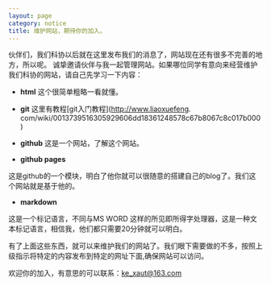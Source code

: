 ```yaml
---
layout: page
category: notice
title: 维护网站，期待你的加入。
---
```

伙伴们，我们科协以后就在这里发布我们的消息了，网站现在还有很多不完善的地方，所以呢。
诚挚邀请伙伴与我一起管理网站。如果哪位同学有意向来经营维护我们科协的网站，请自己先学习一下内容：

+ **html** 这个很简单粗略一看就懂。

+ **git**  这里有教程[git入门教程](http://www.liaoxuefeng.
com/wiki/0013739516305929606dd18361248578c67b8067c8c017b000)

+ **github** 这是一个网站，了解这个网站。

+ **github pages** 

这是github的一个模块，明白了他你就可以很随意的搭建自己的blog了。我们这个网站就是基于他的。

+ **markdown** 

这是一个标记语言，不同与MS WORD 这样的所见即所得字处理器，这是一种文本标记语言，相信我，他们都只需要20分钟就可以明白。

有了上面这些东西，就可以来维护我们的网站了。我们眼下需要做的不多，按照上级指示将特定的内容发布到特定的网址下面,确保网站可以访问。

欢迎你的加入，有意思的可以联系：ke_xaut@163.com